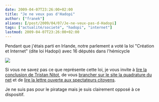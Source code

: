 ```yaml
---
date: 2009-04-07T23:26:00+02:00
title: "Je ne veux pas d'Hadopi"
author: ["franek"]
aliases: [/post/2009/04/07/Je-ne-veux-pas-d-Hadopi]
tags: ["actualité/societé", "hadopi", "internet"]
lastmod: 2009-04-07T23:26:00+02:00
---
```

Pendant que j'étais parti en Irlande, notre parlement a voté la loi "Création et Internet" (dite loi Hadopi) avec 16 députés dans l'hémicycle

![](http://jaffiche.fr/wp-content/uploads/2009/04/16_gugus_hadopi_assemble_nationale_vote2.jpg)

Si vous ne savez pas ce que représente cette loi, je vous invite à [lire la conclusion de Tristan Nitot](http://standblog.org/blog/post/2009/04/04/Hadopi%2C-la-fin), de vous [brancher sur le site la quadrature du net](http://www.laquadrature.net/) et de [lire la lettre ouverte aux spectateurs citoyens](http://www.ecrans.fr/Lettre-ouverte-aux-spectateurs,6877.html).

Je ne suis pas pour le piratage mais je suis clairement opposé à ce dispositif.
